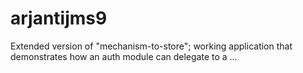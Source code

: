 # arjantijms9
Extended version of \"mechanism-to-store\"; working application that demonstrates how an auth module can delegate to a …
